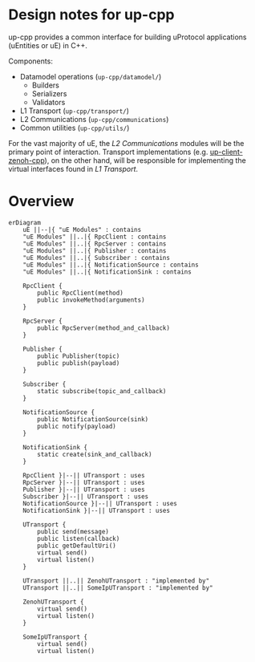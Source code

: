 # Design notes for up-cpp

up-cpp provides a common interface for building uProtocol applications
(uEntities or uE) in C++.

Components:

* Datamodel operations (`up-cpp/datamodel/`)
  * Builders
  * Serializers
  * Validators
* L1 Transport (`up-cpp/transport/`)
* L2 Communications (`up-cpp/communications`)
* Common utilities (`up-cpp/utils/`)

For the vast majority of uE, the _L2 Communications_ modules will be the
primary point of interaction. Transport implementations (e.g.
[up-client-zenoh-cpp](/eclipse-uprotocol/up-client-zenoh-cpp)), on the other
hand, will be responsible for implementing the virtual interfaces found in
_L1 Transport_.

# Overview

```mermaid
erDiagram
    uE ||--|{ "uE Modules" : contains
    "uE Modules" ||..|{ RpcClient : contains
    "uE Modules" ||..|{ RpcServer : contains
    "uE Modules" ||..|{ Publisher : contains
    "uE Modules" ||..|{ Subscriber : contains
    "uE Modules" ||..|{ NotificationSource : contains
    "uE Modules" ||..|{ NotificationSink : contains

    RpcClient {
        public RpcClient(method)
        public invokeMethod(arguments)
    }

    RpcServer {
        public RpcServer(method_and_callback)
    }

    Publisher {
        public Publisher(topic)
        public publish(payload)
    }

    Subscriber {
        static subscribe(topic_and_callback)
    }

    NotificationSource {
        public NotificationSource(sink)
        public notify(payload)
    }

    NotificationSink {
        static create(sink_and_callback)
    }

    RpcClient }|--|| UTransport : uses
    RpcServer }|--|| UTransport : uses
    Publisher }|--|| UTransport : uses
    Subscriber }|--|| UTransport : uses
    NotificationSource }|--|| UTransport : uses
    NotificationSink }|--|| UTransport : uses

    UTransport {
        public send(message)
        public listen(callback)
        public getDefaultUri()
        virtual send()
        virtual listen()
    }

    UTransport ||..|| ZenohUTransport : "implemented by"
    UTransport ||..|| SomeIpUTransport : "implemented by"

    ZenohUTransport {
        virtual send()
        virtual listen()
    }

    SomeIpUTransport {
        virtual send()
        virtual listen()
```

